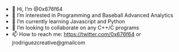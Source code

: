 - 👋 Hi, I’m @0x676f64
- 👀 I’m interested in Programming and Baseball Advanced Analytics 
- 🌱 I’m currently learning Javascript and Python 
- 💞️ I’m looking to collaborate on any C++/C programs 
- 📫 How to reach me:  https://twitter.com/0x676f64 or jrodriguezcreative@gmailcom 

<!---
0x676f64/0x676f64 is a ✨ special ✨ repository because its `README.md` (this file) appears on your GitHub profile.
You can click the Preview link to take a look at your changes.
--->
